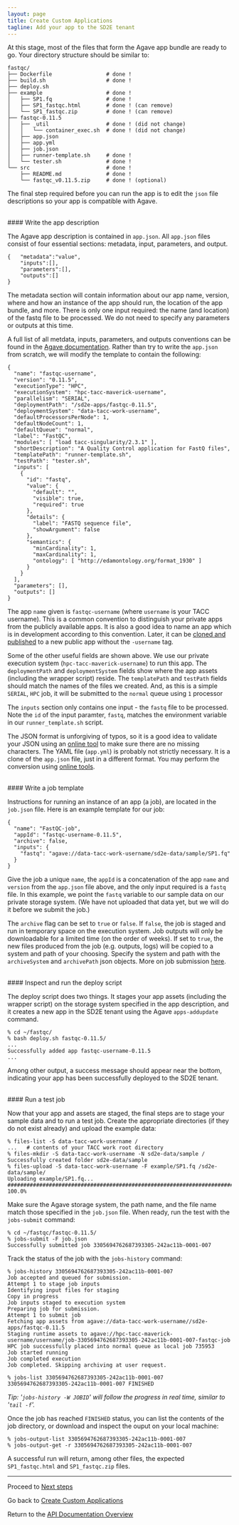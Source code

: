 ```yaml
---
layout: page
title: Create Custom Applications
tagline: Add your app to the SD2E tenant
---
```


At this stage, most of the files that form the Agave app bundle are ready to go.
Your directory structure should be similar to:
```
fastqc/
├── Dockerfile                 # done !
├── build.sh                   # done !
├── deploy.sh
├── example                    # done !
│   ├── SP1.fq                 # done !
│   ├── SP1_fastqc.html        # done ! (can remove)
│   └── SP1_fastqc.zip         # done ! (can remove)
├── fastqc-0.11.5
│   ├── _util                  # done ! (did not change)
│   │   └── container_exec.sh  # done ! (did not change)
│   ├── app.json
│   ├── app.yml
│   ├── job.json
│   ├── runner-template.sh     # done !
│   └── tester.sh              # done !
└── src                        # done !
    ├── README.md              # done !
    └── fastqc_v0.11.5.zip     # done ! (optional)
```
The final step required before you can run the app is to edit the `json` file
descriptions so your app is compatible with Agave.

<br>
#### Write the app description

The Agave app description is contained in `app.json`. All `app.json` files
consist of four essential sections: metadata, input, parameters, and output.
```
{	"metadata":"value",
	"inputs":[],
	"parameters":[],
	"outputs":[]
}
```

The metadata section will contain information about our app name, version, where
and how an instance of the app should run, the location of the app bundle, and
more. There is only one input required: the name (and location) of the fastq file
to be processed. We do not need to specify any parameters or outputs at this time.

A full list of all metdata, inputs, parameters, and outputs conventions can be
found in the [Agave documentation](http://developer.agaveapi.co/#apps).
Rather than try to write the `app.json` from scratch, we will modify the template
to contain the following:
```
{
  "name": "fastqc-username",
  "version": "0.11.5",
  "executionType": "HPC",
  "executionSystem": "hpc-tacc-maverick-username",
  "parallelism": "SERIAL",
  "deploymentPath": "/sd2e-apps/fastqc-0.11.5",
  "deploymentSystem": "data-tacc-work-username",
  "defaultProcessorsPerNode": 1,
  "defaultNodeCount": 1,
  "defaultQueue": "normal",
  "label": "FastQC",
  "modules": [ "load tacc-singularity/2.3.1" ],
  "shortDescription": "A Quality Control application for FastQ files",
  "templatePath": "runner-template.sh",
  "testPath": "tester.sh",
  "inputs": [
    {
      "id": "fastq",
      "value": {
        "default": "",
        "visible": true,
        "required": true
      },
      "details": {
        "label": "FASTQ sequence file",
        "showArgument": false
      },
      "semantics": {
        "minCardinality": 1,
        "maxCardinality": 1,
        "ontology": [ "http://edamontology.org/format_1930" ]
      }
    }
  ],
  "parameters": [],
  "outputs": []
}
```

The app `name` given is `fastqc-username` (where `username` is your TACC username).
This is a common convention to distinguish your private apps from the publicly 
available apps. It is also a good idea to name an app which is in development
according to this convention. Later, it can be [cloned and published](share_app.md)
to a new public app without the `-username` tag.

Some of the other useful fields are shown above. We use our private execution
system (`hpc-tacc-maverick-username`) to run this app. The `deploymentPath` and
`deploymentSystem` fields show where the app assets (including the wrapper 
script) reside. The `templatePath` and `testPath` fields should match the names
of the files we created. And, as this is a simple `SERIAL`, `HPC` job, it will
be submitted to the `normal` queue using `1` processor

The `inputs` section only contains one input - the `fastq` file to be processed.
Note the `id` of the input paramter, `fastq`, matches the environment variable
in our `runner_template.sh` script. 

The JSON format is unforgiving of typos, so it is a good idea to validate your JSON using
an [online tool](https://jsonlint.com/) to make sure there are no missing 
characters. The YAML file (`app.yml`) is probably not strictly necessary. It is a clone of
the `app.json` file, just in a different format. You may perform the
conversion using [online tools](https://www.json2yaml.com/).


<br>
#### Write a job template

Instructions for running an instance of an app (a job), are located in the 
`job.json` file. Here is an example template for our job:
```
{
  "name": "FastQC-job",
  "appId": "fastqc-username-0.11.5",
  "archive": false,
  "inputs": {
    "fastq": "agave://data-tacc-work-username/sd2e-data/sample/SP1.fq"
  }
}
```

Give the job a unique `name`, the `appId` is a concatenation of the app `name` and
`version` from the `app.json` file above,
and the only input required is a `fastq` file. In this example, we point
the `fastq` variable to our sample data on our private storage system. (We have 
not uploaded that data yet, but we will do it before we submit the job.)

The `archive` flag can be set to `true` or `false`. If `false`, the job is staged
and run in temporary space on the execution system. Job outputs will only be 
downloadable for a limited time (on the order of weeks). If set to `true`, the
new files produced from the job (e.g. outputs, logs) will be copied to a 
system and path of your choosing. Specify the system and path with the `archiveSystem`
and `archivePath` json objects. More on job submission [here](http://developer.agaveapi.co/#job-submission).


<br>
#### Inspect and run the deploy script

The deploy script does two things. It stages your app assets (including the 
wrapper script) on the storage system specified in the app description, and it
creates a new app in the SD2E tenant using the Agave `apps-addupdate` command.
```
% cd ~/fastqc/
% bash deploy.sh fastqc-0.11.5/
...
Successfully added app fastqc-username-0.11.5
...
```

Among other output, a success message should appear near the bottom, indicating
your app has been successfully deployed to the SD2E tenant.


<br>
#### Run a test job

Now that your app and assets are staged, the final steps are to stage your sample
data and to run a test job. Create the appropriate directories (if they do not
exist already) and upload the example data:
```
% files-list -S data-tacc-work-username /
...   # contents of your TACC work root directory
% files-mkdir -S data-tacc-work-username -N sd2e-data/sample /
Successfully created folder sd2e-data/sample
% files-upload -S data-tacc-work-username -F example/SP1.fq /sd2e-data/sample/ 
Uploading example/SP1.fq...
######################################################################## 100.0%
```

Make sure the Agave storage system, the path name, and the file name match those
specified in the `job.json` file. When ready, run the test with the `jobs-submit`
command:
```
% cd ~/fastqc/fastqc-0.11.5/
% jobs-submit -F job.json
Successfully submitted job 3305694762687393305-242ac11b-0001-007
```

Track the status of the job with the `jobs-history` command:
```
% jobs-history 3305694762687393305-242ac11b-0001-007
Job accepted and queued for submission.
Attempt 1 to stage job inputs
Identifying input files for staging
Copy in progress
Job inputs staged to execution system
Preparing job for submission.
Attempt 1 to submit job
Fetching app assets from agave://data-tacc-work-username//sd2e-apps/fastqc-0.11.5
Staging runtime assets to agave://hpc-tacc-maverick-username/username/job-3305694762687393305-242ac11b-0001-007-fastqc-job
HPC job successfully placed into normal queue as local job 735953
Job started running
Job completed execution
Job completed. Skipping archiving at user request.

% jobs-list 3305694762687393305-242ac11b-0001-007
3305694762687393305-242ac11b-0001-007 FINISHED
```

*Tip: '`jobs-history -W JOBID`' will follow the progress in real time, similar to '`tail -f`'.*

Once the job has reached `FINISHED` status, you can list the contents of the job
directory, or download and inspect the ouput on your local machine:
```
% jobs-output-list 3305694762687393305-242ac11b-0001-007
% jobs-output-get -r 3305694762687393305-242ac11b-0001-007
```

A successful run will return, among other files, the expected `SP1_fastqc.html`
and `SP1_fastqc.zip` files.

---
Proceed to [Next steps](create_app_05.md)

Go back to [Create Custom Applications](create_app.md)

Return to the [API Documentation Overview](../index.md)
